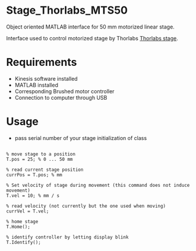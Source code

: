 # Stage_Thorlabs_MTS50
Object oriented MATLAB interface for 50 mm motorized linear stage.

Interface used to control motorized stage by Thorlabs [Thorlabs stage](https://www.thorlabs.com/newgrouppage9.cfm?objectgroup_id=3002).

# Requirements
*  Kinesis software installed
*  MATLAB installed
*  Corresponding Brushed motor controller
*  Connection to computer through USB

# Usage

*  pass serial number of your stage initialization of class
```T = ThorlabsZStage(serialnumber);

% move stage to a position
T.pos = 25; % 0 ... 50 mm

% read current stage position
currPos = T.pos; % mm

% Set velocity of stage during movement (this command does not induce movement)
T.vel = 10; % mm / s

% read velocity (not currently but the one used when moving)
currVel = T.vel;

% home stage
T.Home();

% identify controller by letting display blink
T.Identify();
```



